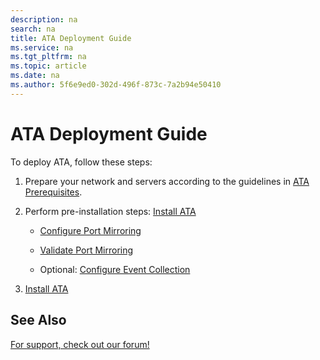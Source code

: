 ```yaml
---
description: na
search: na
title: ATA Deployment Guide
ms.service: na
ms.tgt_pltfrm: na
ms.topic: article
ms.date: na
ms.author: 5f6e9ed0-302d-496f-873c-7a2b94e50410
---
```

# ATA Deployment Guide
To deploy ATA, follow these steps:

1. Prepare your network and servers according to the guidelines in [ATA Prerequisites](../Topic/ATA_Prerequisites.md).

2. Perform pre-installation steps: [Install ATA](../Topic/Install_ATA.md)

   - [Configure Port Mirroring](../Topic/Configure_Port_Mirroring.md)

   - [Validate Port Mirroring](../Topic/Validate_Port_Mirroring.md)

   - Optional: [Configure Event Collection](../Topic/Configure_Event_Collection.md)

3. [Install ATA](../Topic/Install_ATA.md)

## See Also
[For support, check out our forum!](https://social.technet.microsoft.com/Forums/security/en-US/home?forum=mata)

